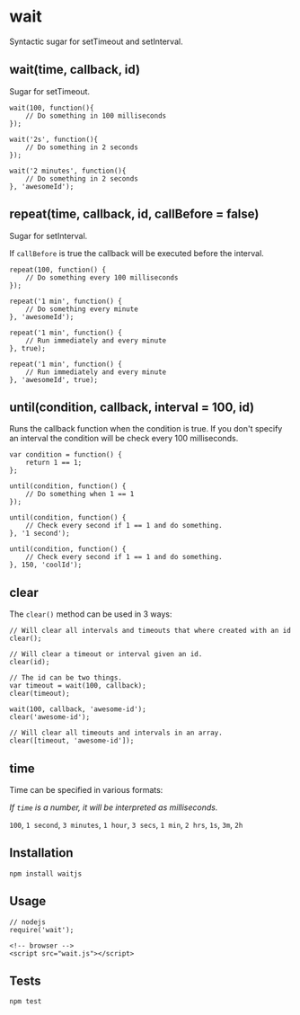 # wait
Syntactic sugar for setTimeout and setInterval.

## wait(time, callback, id)

Sugar for setTimeout.

    wait(100, function(){
        // Do something in 100 milliseconds
    });

    wait('2s', function(){
        // Do something in 2 seconds
    });
    
    wait('2 minutes', function(){
        // Do something in 2 seconds
    }, 'awesomeId');

## repeat(time, callback, id, callBefore = false)

Sugar for setInterval.

If `callBefore` is true the callback will be executed before the interval.

    repeat(100, function() {
        // Do something every 100 milliseconds
    });

    repeat('1 min', function() {
        // Do something every minute
    }, 'awesomeId');

    repeat('1 min', function() {
        // Run immediately and every minute
    }, true);
    
    repeat('1 min', function() {
        // Run immediately and every minute
    }, 'awesomeId', true);

## until(condition, callback, interval = 100, id)

Runs the callback function when the condition is true. If you don't specify an interval the condition will be check every 100 milliseconds.

    var condition = function() {
        return 1 == 1;
    };

    until(condition, function() {
        // Do something when 1 == 1
    });

    until(condition, function() {
        // Check every second if 1 == 1 and do something.
    }, '1 second');
    
    until(condition, function() {
        // Check every second if 1 == 1 and do something.
    }, 150, 'coolId');

## clear

The `clear()` method can be used in 3 ways:

    // Will clear all intervals and timeouts that where created with an id
    clear();

    // Will clear a timeout or interval given an id.
    clear(id);

    // The id can be two things.
    var timeout = wait(100, callback);
    clear(timeout);

    wait(100, callback, 'awesome-id');
    clear('awesome-id');

    // Will clear all timeouts and intervals in an array.
    clear([timeout, 'awesome-id']);

## time

Time can be specified in various formats:

*If `time` is a number, it will be interpreted as milliseconds.*

`100`, `1 second`, `3 minutes`, `1 hour`, `3 secs`, `1 min`, `2 hrs`, `1s`, `3m`, `2h`

## Installation
    npm install waitjs

## Usage
    // nodejs
    require('wait');

    <!-- browser -->
    <script src="wait.js"></script>

## Tests
    npm test

